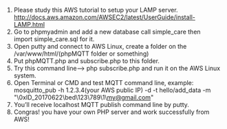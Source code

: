 1.	Please study this AWS tutorial to setup your LAMP server.
    http://docs.aws.amazon.com/AWSEC2/latest/UserGuide/install-LAMP.html
2.	Go to phpmyadmin and add a new database call simple_care then import simple_care.sql for it.
3.	Open putty and connect to AWS Linux, create a folder on the /var/www/html/(phpMQTT folder or something)
4.	Put phpMQTT.php and subscribe.php to this folder.
5.  Try this command line--> php subscribe.php and run it on the AWS Linux system.
6.	Open Terminal or CMD and test MQTT command line, example: mosquitto_pub -h 1.2.3.4(your AWS public IP) -d -t hello/add_data -m "\0xID_20170622\bed\123\789\1\my@gmail.com\"
7.	You’ll receive localhost MQTT publish command line by putty.
8.	Congras! you have your own PHP server and work successfully from AWS!
